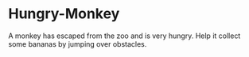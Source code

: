 # Hungry-Monkey
A monkey has escaped from the zoo and is very hungry. Help it collect some bananas by jumping over obstacles.
